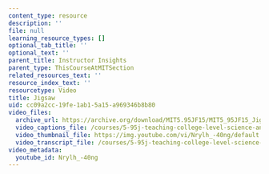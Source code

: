 ```yaml
---
content_type: resource
description: ''
file: null
learning_resource_types: []
optional_tab_title: ''
optional_text: ''
parent_title: Instructor Insights
parent_type: ThisCourseAtMITSection
related_resources_text: ''
resource_index_text: ''
resourcetype: Video
title: Jigsaw
uid: cc09a2cc-19fe-1ab1-5a15-a969346b8b80
video_files:
  archive_url: https://archive.org/download/MIT5.95JF15/MIT5_95JF15_Jigsaw_300k.mp4
  video_captions_file: /courses/5-95j-teaching-college-level-science-and-engineering-fall-2015/f933328245be5b1bbf4c71fbd44dd29b_Nrylh_-40ng.vtt
  video_thumbnail_file: https://img.youtube.com/vi/Nrylh_-40ng/default.jpg
  video_transcript_file: /courses/5-95j-teaching-college-level-science-and-engineering-fall-2015/bb450b2ae6dd09f8d1bea189a3a4b85b_Nrylh_-40ng.pdf
video_metadata:
  youtube_id: Nrylh_-40ng
---
```

